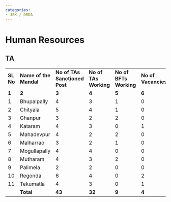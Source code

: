 ```yaml
---
categories:
- JSK / DRDA
---
```

# Human Resources

## TA

|     |     |     |     |     |     |
| --- | --- | --- | --- | --- | --- |
| **SL No** | **Name of the Mandal** | **No of TAs Sanctioned Post** | **No of TAs Working** | **No of BFTs Working** | **No of Vacancies** |
| **1** | **2** | **3** | **4** | **5** | **6** |
| 1   | Bhupalpally | 4   | 3   | 1   | 0   |
| 2   | Chityala | 5   | 4   | 1   | 0   |
| 3   | Ghanpur | 3   | 2   | 2   | 0   |
| 4   | Kataram | 4   | 3   | 0   | 1   |
| 5   | Mahadevpur | 4   | 2   | 2   | 0   |
| 6   | Malharrao | 3   | 2   | 1   | 0   |
| 7   | Mogullapally | 4   | 4   | 0   | 0   |
| 8   | Mutharam | 4   | 3   | 2   | 0   |
| 9   | Palimela | 2   | 2   | 0   | 0   |
| 10  | Regonda | 6   | 4   | 0   | 2   |
| 11  | Tekumatla | 4   | 3   | 0   | 1   |
|     | **Total** | **43** | **32** | **9** | **4** |
